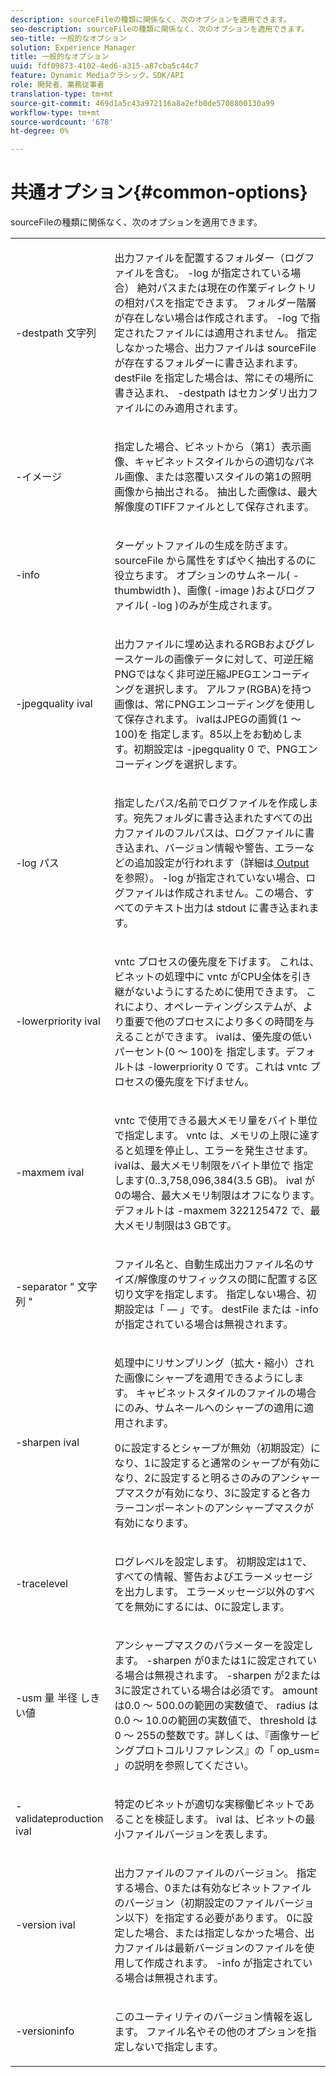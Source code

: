 ```yaml
---
description: sourceFileの種類に関係なく、次のオプションを適用できます。
seo-description: sourceFileの種類に関係なく、次のオプションを適用できます。
seo-title: 一般的なオプション
solution: Experience Manager
title: 一般的なオプション
uuid: fdf09873-4102-4ed6-a315-a87cba5c44c7
feature: Dynamic Mediaクラシック，SDK/API
role: 開発者、業務従事者
translation-type: tm+mt
source-git-commit: 469d1a5c43a972116a8a2efb0de5708800130a99
workflow-type: tm+mt
source-wordcount: '678'
ht-degree: 0%

---
```



# 共通オプション{#common-options}

sourceFileの種類に関係なく、次のオプションを適用できます。

<table id="simpletable_3BFC3737C891411D84405CEEF6B19542"> 
 <tr class="strow"> 
  <td class="stentry"> <p> <span class="codeph"> -destpath <span class="varname"> 文字列  </span> </span> </p> </td> 
  <td class="stentry"> <p>出力ファイルを配置するフォルダー（ログファイルを含む。<span class="codeph"> -log </span>が指定されている場合） 絶対パスまたは現在の作業ディレクトリの相対パスを指定できます。 フォルダー階層が存在しない場合は作成されます。 <span class="codeph"> -log </span>で指定されたファイルには適用されません。 指定しなかった場合、出力ファイルは<span class="varname"> sourceFile </span>が存在するフォルダーに書き込まれます。 <span class="varname"> destFile </span>を指定した場合は、常にその場所に書き込まれ、<span class="codeph"> -destpath </span>はセカンダリ出力ファイルにのみ適用されます。 </p> </td> 
 </tr> 
 <tr class="strow"> 
  <td class="stentry"> <p> <span class="codeph"> -イメージ </span> </p> </td> 
  <td class="stentry"> <p>指定した場合、ビネットから（第1）表示画像、キャビネットスタイルからの適切なパネル画像、または窓覆いスタイルの第1の照明画像から抽出される。 抽出した画像は、最大解像度のTIFFファイルとして保存されます。 </p> </td> 
 </tr> 
 <tr class="strow"> 
  <td class="stentry"> <p> <span class="codeph"> -info </span> </p> </td> 
  <td class="stentry"> <p>ターゲットファイルの生成を防ぎます。 <span class="varname"> sourceFile </span>から属性をすばやく抽出するのに役立ちます。 オプションのサムネール(<span class="codeph"> -thumbwidth </span>)、画像(<span class="codeph"> -image </span>)およびログファイル(<span class="codeph"> -log </span>)のみが生成されます。 </p> </td> 
 </tr> 
 <tr class="strow"> 
  <td class="stentry"> <p> <span class="codeph"> -jpegquality  <span class="varname"> ival  </span> </span> </p> </td> 
  <td class="stentry"> <p>出力ファイルに埋め込まれるRGBおよびグレースケールの画像データに対して、可逆圧縮PNGではなく非可逆圧縮JPEGエンコーディングを選択します。 アルファ(RGBA)を持つ画像は、常にPNGエンコーディングを使用して保存されます。 <span class="varname"> ivalはJPEGの画質(1 ～ 100)を </span> 指定します。85以上をお勧めします。初期設定は<span class="codeph"> -jpegquality 0 </span>で、PNGエンコーディングを選択します。 </p> </td> 
 </tr> 
 <tr class="strow"> 
  <td class="stentry"> <p> <span class="codeph"> -log <span class="varname"> パス  </span> </span> </p> </td> 
  <td class="stentry"> <p>指定したパス/名前でログファイルを作成します。宛先フォルダに書き込まれたすべての出力ファイルのフルパスは、ログファイルに書き込まれ、バージョン情報や警告、エラーなどの追加設定が行われます（詳細は<a href="../../../../ir-api/vntc/utilities/c-ir-vignette-converter-vntc/r-ir-output.md#reference-c51e30b721eb416bb646089f0ac045c5" type="reference" format="dita" scope="local"> Output </a>を参照）。 <span class="codeph"> -log </span>が指定されていない場合、ログファイルは作成されません。この場合、すべてのテキスト出力は<span class="codeph"> stdout </span>に書き込まれます。 </p> </td> 
 </tr> 
 <tr class="strow"> 
  <td class="stentry"> <p> <span class="codeph"> -lowerpriority  <span class="varname"> ival  </span> </span> </p> </td> 
  <td class="stentry"> <p><span class="filepath"> vntc </span>プロセスの優先度を下げます。 これは、ビネットの処理中に<span class="filepath"> vntc </span>がCPU全体を引き継がないようにするために使用できます。 これにより、オペレーティングシステムが、より重要で他のプロセスにより多くの時間を与えることができます。 <span class="varname"> ivalは、優先度の低いパーセント(0 ～ 100)を </span> 指定します。デフォルトは<span class="codeph"> -lowerpriority 0 </span>です。これは<span class="filepath"> vntc </span>プロセスの優先度を下げません。 </p> </td> 
 </tr> 
 <tr class="strow"> 
  <td class="stentry"> <p> <span class="codeph"> -maxmem  <span class="varname"> ival  </span> </span> </p> </td> 
  <td class="stentry"> <p><span class="filepath"> vntc </span>で使用できる最大メモリ量をバイト単位で指定します。 <span class="filepath"> vntc </span>は、メモリの上限に達すると処理を停止し、エラーを発生させます。 <span class="varname"> ivalは、最大メモリ制限をバイト単位で </span> 指定します(0..3,758,096,384(3.5 GB)。 <span class="varname"> ival </span>が0の場合、最大メモリ制限はオフになります。 デフォルトは<span class="codeph"> -maxmem 322125472 </span>で、最大メモリ制限は3 GBです。 </p> </td> 
 </tr> 
 <tr class="strow"> 
  <td class="stentry"> <p> <span class="codeph"> -separator " <span class="varname"> 文字列 </span>"  </span> </p> </td> 
  <td class="stentry"> <p>ファイル名と、自動生成出力ファイル名のサイズ/解像度のサフィックスの間に配置する区切り文字を指定します。 指定しない場合、初期設定は「 — 」です。 <span class="varname"> destFile </span>または<span class="codeph"> -info </span>が指定されている場合は無視されます。 </p> </td> 
 </tr> 
 <tr class="strow"> 
  <td class="stentry"> <p> <span class="codeph"> -sharpen  <span class="varname"> ival  </span> </span> </p> </td> 
  <td class="stentry"> <p>処理中にリサンプリング（拡大・縮小）された画像にシャープを適用できるようにします。 キャビネットスタイルのファイルの場合にのみ、サムネールへのシャープの適用に適用されます。 </p> <p>0に設定するとシャープが無効（初期設定）になり、1に設定すると通常のシャープが有効になり、2に設定すると明るさのみのアンシャープマスクが有効になり、3に設定すると各カラーコンポーネントのアンシャープマスクが有効になります。 </p> </td> 
 </tr> 
 <tr class="strow"> 
  <td class="stentry"> <p> <span class="codeph"> -tracelevel  </span> </p> </td> 
  <td class="stentry"> <p>ログレベルを設定します。 初期設定は1で、すべての情報、警告およびエラーメッセージを出力します。 エラーメッセージ以外のすべてを無効にするには、0に設定します。 </p> </td> 
 </tr> 
 <tr class="strow"> 
  <td class="stentry"> <p> <span class="codeph"> -usm <span class="varname"> 量 </span> <span class="varname"> 半径 </span> <span class="varname"> しきい値  </span> </span> </p> </td> 
  <td class="stentry"> <p>アンシャープマスクのパラメーターを設定します。 <span class="codeph"> -sharpen </span>が0または1に設定されている場合は無視されます。<span class="codeph"> -sharpen </span>が2または3に設定されている場合は必須です。 <span class="varname"> amount </span> は0.0 ～ 500.0の範囲の実数値で、 <span class="varname"> radius </span> は0.0 ～ 10.0の範囲の実数値で、 <span class="varname"> threshold </span> は0 ～ 255の整数です。詳しくは、『画像サービングプロトコルリファレンス』の「<span class="codeph"> op_usm= </span> 」の説明を参照してください。 </p> </td> 
 </tr> 
 <tr class="strow"> 
  <td class="stentry"> <p> <span class="codeph"> -validateproduction  <span class="varname"> ival  </span> </span> </p> </td> 
  <td class="stentry"> <p>特定のビネットが適切な実稼働ビネットであることを検証します。 <span class="varname"> ival </span> は、ビネットの最小ファイルバージョンを表します。 </p> </td> 
 </tr> 
 <tr class="strow"> 
  <td class="stentry"> <p> <span class="codeph"> -version  <span class="varname"> ival  </span> </span> </p> </td> 
  <td class="stentry"> <p>出力ファイルのファイルのバージョン。 指定する場合、0または有効なビネットファイルのバージョン（初期設定のファイルバージョン以下）を指定する必要があります。 0に設定した場合、または指定しなかった場合、出力ファイルは最新バージョンのファイルを使用して作成されます。 <span class="codeph"> -info </span>が指定されている場合は無視されます。 </p> </td> 
 </tr> 
 <tr class="strow"> 
  <td class="stentry"> <p> <span class="codeph"> -versioninfo  </span> </p> </td> 
  <td class="stentry"> <p>このユーティリティのバージョン情報を返します。 ファイル名やその他のオプションを指定しないで指定します。 </p> </td> 
 </tr> 
</table>

